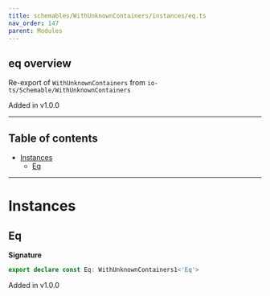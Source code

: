 ```yaml
---
title: schemables/WithUnknownContainers/instances/eq.ts
nav_order: 147
parent: Modules
---
```


## eq overview

Re-export of `WithUnknownContainers` from `io-ts/Schemable/WithUnknownContainers`

Added in v1.0.0

---

<h2 class="text-delta">Table of contents</h2>

- [Instances](#instances)
  - [Eq](#eq)

---

# Instances

## Eq

**Signature**

```ts
export declare const Eq: WithUnknownContainers1<'Eq'>
```

Added in v1.0.0

